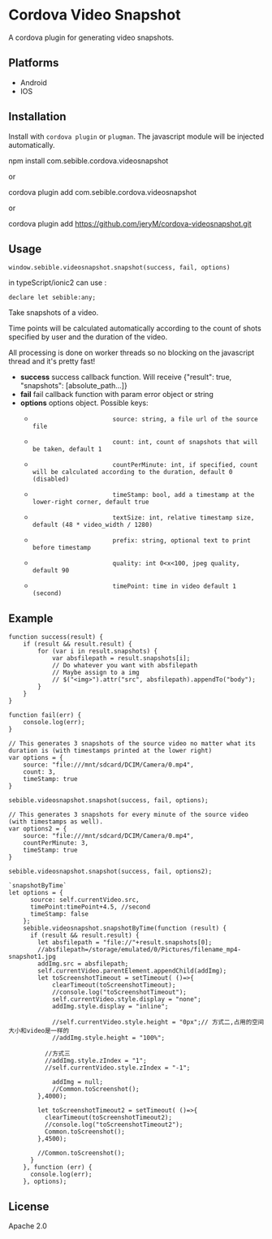 Cordova Video Snapshot
======================

A cordova plugin for generating video snapshots.

Platforms
---------

* Android
* IOS

Installation
------------

Install with `cordova plugin` or `plugman`. The javascript module will be injected automatically.

npm   install  com.sebible.cordova.videosnapshot

or

cordova plugin add com.sebible.cordova.videosnapshot

or

cordova plugin add  https://github.com/jeryM/cordova-videosnapshot.git

Usage
-----

`window.sebible.videosnapshot.snapshot(success, fail, options)`

in typeScript/ionic2  can use :

`declare let sebible:any;`

Take snapshots of a video. 

Time points will be calculated automatically according to the count of shots specified by user 
and the duration of the video. 

All processing is done on worker threads so no blocking on the javascript thread and it's pretty fast!


* **success**    	success callback function. Will receive {"result": true, "snapshots": [absolute_path...]}
* **fail**		fail callback function with param error object or string
* **options**		options object. Possible keys:
    *							source: string, a file url of the source file
    *							count: int, count of snapshots that will be taken, default 1
    *							countPerMinute: int, if specified, count will be calculated according to the duration, default 0 (disabled)
    *							timeStamp: bool, add a timestamp at the lower-right corner, default true
    *							textSize: int, relative timestamp size, default (48 * video_width / 1280)
    *							prefix: string, optional text to print before timestamp
    *							quality: int 0<x<100, jpeg quality, default 90
	*							timePoint: time in video default 1 (second)

Example
-------

    function success(result) {
        if (result && result.result) {
            for (var i in result.snapshots) {
                var absfilepath = result.snapshots[i];
                // Do whatever you want with absfilepath
                // Maybe assign to a img
                // $("<img>").attr("src", absfilepath).appendTo("body");
            }
        }
    }
    
    function fail(err) {
        console.log(err);
    }
    
    // This generates 3 snapshots of the source video no matter what its duration is (with timestamps printed at the lower right)
    var options = {
        source: "file:///mnt/sdcard/DCIM/Camera/0.mp4",
        count: 3,
        timeStamp: true
    }
    
    sebible.videosnapshot.snapshot(success, fail, options);
    
    // This generates 3 snapshots for every minute of the source video (with timestamps as well).
    var options2 = {
        source: "file:///mnt/sdcard/DCIM/Camera/0.mp4",
        countPerMinute: 3,
        timeStamp: true
    }
    
    sebible.videosnapshot.snapshot(success, fail, options2);
	
	`snapshotByTime`
	let options = {
          source: self.currentVideo.src,
          timePoint:timePoint+4.5, //second
          timeStamp: false
        };
        sebible.videosnapshot.snapshotByTime(function (result) {
          if (result && result.result) {
            let absfilepath = "file://"+result.snapshots[0];
            //absfilepath=/storage/emulated/0/Pictures/filename_mp4-snapshot1.jpg
            addImg.src = absfilepath;
            self.currentVideo.parentElement.appendChild(addImg);
            let toScreenshotTimeout = setTimeout( ()=>{
                clearTimeout(toScreenshotTimeout);
                //console.log("toScreenshotTimeout");
                self.currentVideo.style.display = "none";
                addImg.style.display = "inline";

                //self.currentVideo.style.height = "0px";// 方式二,占用的空间大小和video是一样的
                //addImg.style.height = "100%";

              //方式三
              //addImg.style.zIndex = "1";
              //self.currentVideo.style.zIndex = "-1";

                addImg = null;
                //Common.toScreenshot();
            },4000);

            let toScreenshotTimeout2 = setTimeout( ()=>{
              clearTimeout(toScreenshotTimeout2);
              //console.log("toScreenshotTimeout2");
              Common.toScreenshot();
            },4500);

            //Common.toScreenshot();
          }
        }, function (err) {
          console.log(err);
        }, options);

License 
-------

Apache 2.0
